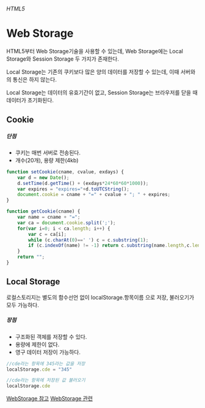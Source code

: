 ###### HTML5

# Web Storage

HTML5부터 Web Storage기술을 사용할 수 있는데, Web Storage에는 Local Storage와 Session Storage 두 가지가 존재한다.

Local Storage는 기존의 쿠키보다 많은 양의 데이터를 저장할 수 있는데, 이때 서버와의 통신은 하지 않는다.

Local Storage는 데이터의 유효기간이 없고, 
Session Storage는 브라우저를 닫을 때 데이터가 초기화된다.

## Cookie

##### 단점
- 쿠키는 매번 서버로 전송된다.
- 개수(20개), 용량 제한(4kb)

```javascript
function setCookie(cname, cvalue, exdays) {
    var d = new Date();
    d.setTime(d.getTime() + (exdays*24*60*60*1000));
    var expires = "expires="+d.toUTCString();
    document.cookie = cname + "=" + cvalue + "; " + expires;
}

function getCookie(cname) {
    var name = cname + "=";
    var ca = document.cookie.split(';');
    for(var i=0; i < ca.length; i++) {
        var c = ca[i];
        while (c.charAt(0)==' ') c = c.substring(1);
        if (c.indexOf(name) != -1) return c.substring(name.length,c.length);
    }
    return "";
}
```

## Local Storage

로컬스토리지는 별도의 함수선언 없이 localStorage.항목이름 으로 저장, 불러오기가 모두 가능하다.

##### 장점
- 구조화된 객체를 저장할 수 있다.
- 용량에 제한이 없다.
- 영구 데이터 저장이 가능하다.

```javascript
//cde라는 항목에 345라는 값을 저장
localStorage.cde = "345"

//cde라는 항목에 저장된 값 불러오기
localStorage.cde
```

[WebStorage 참고](http://nubiz.tistory.com/540)
[WebStorage 관련](http://m.mkexdev.net/59)
